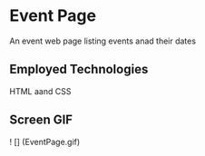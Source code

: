 <h1> Event Page </h1>

An event web page listing events anad their dates

<h2>Employed Technologies</h2>

HTML aand CSS

<h2>Screen GIF</h2>

! [] (EventPage.gif)
